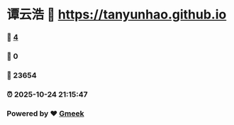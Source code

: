 # 谭云浩 :link: https://tanyunhao.github.io 
### :page_facing_up: [4](https://tanyunhao.github.io/tag.html) 
### :speech_balloon: 0 
### :hibiscus: 23654 
### :alarm_clock: 2025-10-24 21:15:47 
### Powered by :heart: [Gmeek](https://github.com/Meekdai/Gmeek)
